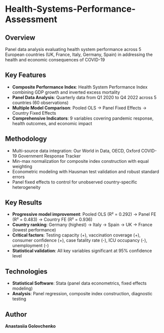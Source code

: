 # Health-Systems-Performance-Assessment

## Overview
Panel data analysis evaluating health system performance across 5 European countries (UK, France, Italy, Germany, Spain) in addressing the health and economic consequences of COVID-19

## Key Features
- **Composite Performance Index**: Health System Performance Index combining GDP growth and inverted excess mortality
- **Panel Data Analysis**: Quarterly data from Q1 2020 to Q4 2022 across 5 countries (60 observations)
- **Multiple Model Comparison**: Pooled OLS → Panel Fixed Effects → Country Fixed Effects
- **Comprehensive Indicators**: 9 variables covering pandemic response, health outcomes, and economic impact

## Methodology
- Multi-source data integration: Our World in Data, OECD, Oxford COVID-19 Government Response Tracker
- Min-max normalization for composite index construction with equal weighting
- Econometric modeling with Hausman test validation and robust standard errors
- Panel fixed effects to control for unobserved country-specific heterogeneity

## Key Results
- **Progressive model improvement**: Pooled OLS (R² = 0.292) → Panel FE (R² = 0.483) → Country FE (R² = 0.936)
- **Country ranking**: Germany (highest) → Italy → Spain → UK → France (lowest performance)
- **Critical factors**: Testing capacity (+), vaccination coverage (+), consumer confidence (+), case fatality rate (-), ICU occupancy (-), unemployment (-)
- **Statistical validation**: All key variables significant at 95% confidence level

## Technologies
- **Statistical Software**: Stata (panel data econometrics, fixed effects modeling)
- **Analysis**: Panel regression, composite index construction, diagnostic testing

## Author
**Anastasiia Golovchenko** 
